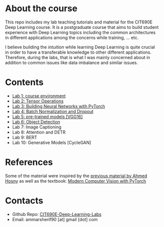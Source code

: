 # About the course
This repo includes my lab teaching tutorials and material for the CIT690E Deep Learning course. It is a postgraduate course that aims to build student experience with Deep Learning topics including the common architectures in different applications among the concerns while training, ... etc.

I believe building the *intuition* while learning Deep Learning is quite crucial in order to have a transferable knowledge to other different applications. Therefore, during the labs, that is what I was mainly concerned about in addition to common issues like data imbalance and similar issues. 

# Contents
- [Lab 1: course environment](https://github.com/ammarSherif/CIT690E-Deep-Learning-Labs/blob/main/Lab%201:%20course%20environment.pdf)
- [Lab 2: Tensor Operations](https://github.com/ammarSherif/CIT690E-Deep-Learning-Labs/blob/main/Lab%202:%20Tensor%20Operations.ipynb)
- [Lab 3: Building Neural Networks with PyTorch](https://github.com/ammarSherif/CIT690E-Deep-Learning-Labs/blob/main/Lab%203:%20Building%20Neural%20Networks%20with%20Pytorch.ipynb)
- [Lab 4: Batch Normalization and Dropout](https://github.com/ammarSherif/CIT690E-Deep-Learning-Labs/blob/main/Lab%204:%20Batch%20Normalization%20and%20Dropout.ipynb)
- [Lab 5: pre-trained models [VGG16]](https://github.com/ammarSherif/CIT690E-Deep-Learning-Labs/blob/main/Lab%205:%20pre-trained%20models%20%5BVGG16%5D.ipynb)
- [Lab 6: Object Detection](https://github.com/ammarSherif/CIT690E-Deep-Learning-Labs/blob/main/Lab%206:%20Object%20Detection.ipynb)
- Lab 7: Image Captioning
- Lab 8: Attention and DETR
- Lab 9: BERT
- Lab 10: Generative Models [CycleGAN]

# References
Some of the material were inspired by the [previous material by Ahmed Hosny](https://github.com/ahosnyyy/CIT690E-DL-Course) as well as the textbook: [Modern Computer Vision with PyTorch](https://github.com/PacktPublishing/Modern-Computer-Vision-with-PyTorch)

# Contacts
- Github Repo: [CIT690E-Deep-Learning-Labs](https://github.com/ammarSherif/CIT690E-Deep-Learning-Labs)
- Email: ammarsherif90 [at] gmail [dot] com